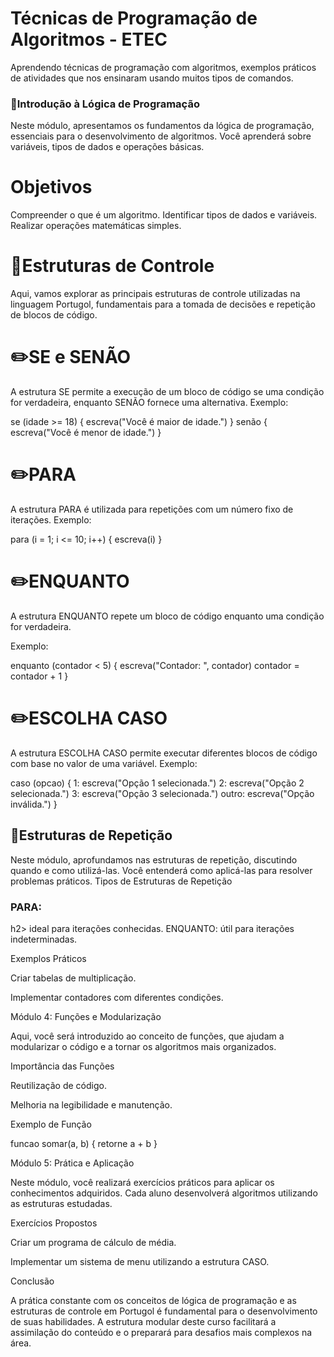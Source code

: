 # Técnicas de Programação de Algoritmos - ETEC

Aprendendo técnicas de programação com algoritmos, exemplos práticos de atividades que nos ensinaram usando muitos tipos de comandos.

### 📌Introdução à Lógica de Programação

Neste módulo, apresentamos os fundamentos da lógica de programação, essenciais para o desenvolvimento de algoritmos. Você aprenderá sobre variáveis, tipos de dados e operações básicas.

# Objetivos

Compreender o que é um algoritmo.
Identificar tipos de dados e variáveis.
Realizar operações matemáticas simples.

# 📌Estruturas de Controle

Aqui, vamos explorar as principais estruturas de controle utilizadas na linguagem Portugol, fundamentais para a tomada de decisões e repetição de blocos de código.

# ✏️SE e SENÃO
A estrutura SE permite a execução de um bloco de código se uma condição for verdadeira, enquanto SENÃO fornece uma alternativa.
Exemplo:

se (idade >= 18) {
    escreva("Você é maior de idade.")
} senão {
    escreva("Você é menor de idade.")
}

# ✏️PARA

A estrutura PARA é utilizada para repetições com um número fixo de iterações.
Exemplo:

para (i = 1; i <= 10; i++) {
    escreva(i)
}

# ✏️ENQUANTO
A estrutura ENQUANTO repete um bloco de código enquanto uma condição for verdadeira.

Exemplo:

enquanto (contador < 5) {
    escreva("Contador: ", contador)
    contador = contador + 1
}

# ✏️ESCOLHA CASO

A estrutura ESCOLHA CASO permite executar diferentes blocos de código com base no valor de uma variável.
Exemplo:

caso (opcao) {
    1: escreva("Opção 1 selecionada.")
    2: escreva("Opção 2 selecionada.")
    3: escreva("Opção 3 selecionada.")
    outro: escreva("Opção inválida.")
}

## 📌Estruturas de Repetição

Neste módulo, aprofundamos nas estruturas de repetição, discutindo quando e como utilizá-las. Você entenderá como aplicá-las para resolver problemas práticos.
Tipos de Estruturas de Repetição

<h3>PARA:</h3>h2> ideal para iterações conhecidas.
ENQUANTO: útil para iterações indeterminadas.


Exemplos Práticos

Criar tabelas de multiplicação.

Implementar contadores com diferentes condições.


Módulo 4: Funções e Modularização

Aqui, você será introduzido ao conceito de funções, que ajudam a modularizar o código e a tornar os algoritmos mais organizados.

Importância das Funções

Reutilização de código.

Melhoria na legibilidade e manutenção.


Exemplo de Função

funcao somar(a, b) {
    retorne a + b
}

Módulo 5: Prática e Aplicação

Neste módulo, você realizará exercícios práticos para aplicar os conhecimentos adquiridos. Cada aluno desenvolverá algoritmos utilizando as estruturas estudadas.

Exercícios Propostos

Criar um programa de cálculo de média.

Implementar um sistema de menu utilizando a estrutura CASO.


Conclusão

A prática constante com os conceitos de lógica de programação e as estruturas de controle em Portugol é fundamental para o desenvolvimento de suas habilidades. A estrutura modular deste curso facilitará a assimilação do conteúdo e o preparará para desafios mais complexos na área.

